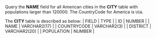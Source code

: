 Query the **NAME** field for all American cities in the **CITY** table with populations larger than 120000. The CountryCode for America is `USA`.

The **CITY** table is described as below: 
| FIELD       | TYPE         |
| ID          | NUMBER       |
| NAME        | VARCHAR2(17) |
| COUNTRYCODE | VARCHAR2(3)  |
| DISTRICT    | VARCHAR2(20) |
| POPULATION  | NUMBER       |

